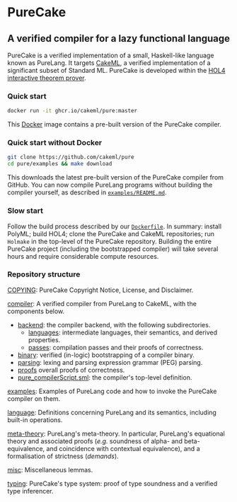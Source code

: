 # PureCake
## A verified compiler for a lazy functional language

PureCake is a verified implementation of a small, Haskell-like language known as PureLang.
It targets [CakeML](https://github.com/cakeml/cakeml), a verified implementation of a significant subset of Standard ML.
PureCake is developed within the [HOL4 interactive theorem prover](http://hol-theorem-prover.org).


### Quick start

```bash
docker run -it ghcr.io/cakeml/pure:master
```
This [Docker](https://www.docker.com/) image contains a pre-built version of the PureCake compiler.


### Quick start without Docker

```bash
git clone https://github.com/cakeml/pure
cd pure/examples && make download
```
This downloads the latest pre-built version of the PureCake compiler from GitHub.
You can now compile PureLang programs without building the compiler yourself, as described in [`examples/README.md`](examples/README.md).


### Slow start

Follow the build process described by our [`Dockerfile`](/.github/Dockerfile).
In summary: install PolyML; build HOL4; clone the PureCake and CakeML repositories; run `Holmake` in the top-level of the PureCake repository.
Building the entire PureCake project (including the bootstrapped compiler) will take several hours and require considerable compute resources.


### Repository structure

[COPYING](COPYING):
  PureCake Copyright Notice, License, and Disclaimer.

[compiler](compiler):
  A verified compiler from PureLang to CakeML, with the components below.
  - [backend](compiler/backend):
    the compiler backend, with the following subdirectories.
    - [languages](compiler/backend/languages):
      intermediate languages, their semantics, and derived properties.
    - [passes](compiler/backend/passes):
      compilation passes and their proofs of correctness.
  - [binary](compiler/binary):
    verified (in-logic) bootstrapping of a compiler binary.
  - [parsing](compiler/parsing):
    lexing and parsing expression grammar (PEG) parsing.
  - [proofs](compiler/proofs)
    overall proofs of correctness.
  - [pure_compilerScript.sml](compiler/pure_compilerScript.sml):
    the compiler's top-level definition.

[examples](examples):
  Examples of PureLang code and how to invoke the PureCake compiler on them.

[language](language):
  Definitions concerning PureLang and its semantics, including built-in operations.

[meta-theory](meta-theory):
  PureLang's meta-theory.
  In particular, PureLang's equational theory and associated proofs (*e.g.* soundness of alpha- and beta-equivalence, and coincidence with contextual equivalence), and a formalisation of strictness (*demands*).

[misc](misc):
  Miscellaneous lemmas.

[typing](typing):
  PureCake's type system: proof of type soundness and a verified type inferencer.
